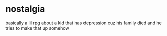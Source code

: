 # nostalgia
basically a lil rpg about a kid that has depression cuz his family died and he tries to make that up somehow
